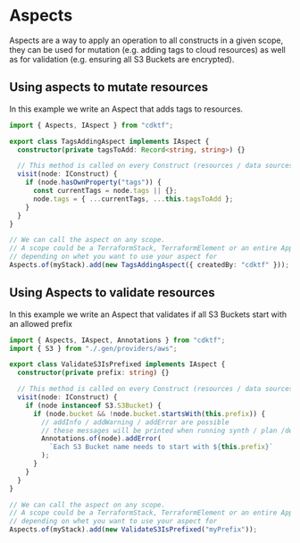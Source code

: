 # Aspects

Aspects are a way to apply an operation to all constructs in a given scope, they can be used for mutation (e.g. adding tags to cloud resources) as well as for validation (e.g. ensuring all S3 Buckets are encrypted).

## Using aspects to mutate resources

In this example we write an Aspect that adds tags to resources.

```ts
import { Aspects, IAspect } from "cdktf";

export class TagsAddingAspect implements IAspect {
  constructor(private tagsToAdd: Record<string, string>) {}

  // This method is called on every Construct (resources / data sources / Terraform Elements)
  visit(node: IConstruct) {
    if (node.hasOwnProperty("tags")) {
      const currentTags = node.tags || {};
      node.tags = { ...currentTags, ...this.tagsToAdd };
    }
  }
}

// We can call the aspect on any scope.
// A scope could be a TerraformStack, TerraformElement or an entire Application
// depending on whet you want to use your aspect for
Aspects.of(myStack).add(new TagsAddingAspect({ createdBy: "cdktf" }));
```

## Using Aspects to validate resources

In this example we write an Aspect that validates if all S3 Buckets start with an allowed prefix

```ts
import { Aspects, IAspect, Annotations } from "cdktf";
import { S3 } from "./.gen/providers/aws";

export class ValidateS3IsPrefixed implements IAspect {
  constructor(private prefix: string) {}

  // This method is called on every Construct (resources / data sources / Terraform Elements)
  visit(node: IConstruct) {
    if (node instanceof S3.S3Bucket) {
      if (node.bucket && !node.bucket.startsWith(this.prefix)) {
        // addInfo / addWarning / addError are possible
        // these messages will be printed when running synth / plan /deploy
        Annotations.of(node).addError(
          `Each S3 Bucket name needs to start with ${this.prefix}`
        );
      }
    }
  }
}

// We can call the aspect on any scope.
// A scope could be a TerraformStack, TerraformElement or an entire Application
// depending on whet you want to use your aspect for
Aspects.of(myStack).add(new ValidateS3IsPrefixed("myPrefix"));
```

